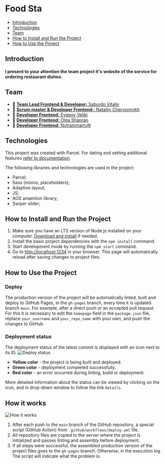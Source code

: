 # Food Sta

- [Introduction](##Introduction)
- [Technologies](##Technologies)
- [Team](##Team)
- [How to Install and Run the Project](##How-to-Install-and-Run-the-Project)
- [How to Use the Project](##How-to-Use-the-Project)

## Introduction

#### I present to your attention the team project it's website of the service for ordering restaurant dishes.

## Team

- :man:
  [**Team Lead Frontend & Developer:** Saburdo Vitaliy](https://github.com/VitaliySaburdo)
- :woman:
  [**Scrum master & Developer Frontend :** Nataliiy Chervonnykh](https://github.com/NataliiyChervonnykh)
- :man: [**Developer Frontend:** Evgeny Veliki](https://github.com/EvgenyVeliki)
- :woman: [**Developer Frontend:** Olga Shapran](https://github.com/OlgaShapran)
- :man: [**Developer Frontend:** NytrammartyN](https://github.com/NytrammartyN)

## Technologies

This project was created with Parcel. For dating and setting additional features
[refer to documentation](https://parceljs.org/).

The following libraries and technologies are used in the project:

- Parcel;
- Sass (mixins, placeholders);
- Adaptive layout;
- JS;
- AOS aniamtion library;
- Swiper slider;

## How to Install and Run the Project

1. Make sure you have an LTS version of Node.js installed on your computer.
   [Download and install](https://nodejs.org/en/) if needed.
2. Install the basic project dependencies with the `npm install` command.
3. Start development mode by running the `npm start` command.
4. Go to [http://localhost:1234](http://localhost:1234) in your browser. This
   page will automatically reload after saving changes to project files.

## How to Use the Project

### Deploy

The production version of the project will be automatically linted, built and
deploy to GitHub Pages, in the `gh-pages` branch, every time it is updated
branch `main`. For example, after a direct push or an accepted pull request. For
this it is necessary to edit the `homepage` field in the `package.json` file,
replace `your_username` and `your_repo_name` with your own, and push the changes
to GitHub.

### Deployment status

The deployment status of the latest commit is displayed with an icon next to its
ID. ![Deploy status](./assets/status.png)

- **Yellow color** - the project is being built and deployed.
- **Green color** - deployment completed successfully.
- **Red color** - an error occurred during linting, build or deployment.

More detailed information about the status can be viewed by clicking on the
icon, and in drop-down window to follow the link `Details`.

## How it works

![How it works](./assets/how-it-works.png)

1. After each push to the `main` branch of the GitHub repository, a special
   script (GitHub Action) from `.github/workflows/deploy.yml` file.
2. All repository files are copied to the server where the project is
   initialized and passes linting and assembly before deployment.
3. If all steps were successful, the assembled production version of the project
   files goes to the `gh-pages` branch. Otherwise, in the execution log The
   script will indicate what the problem is.
